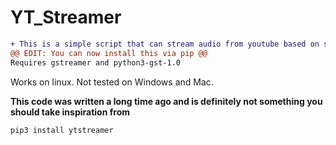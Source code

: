 # YT_Streamer
```diff
+ This is a simple script that can stream audio from youtube based on search results you give.
@@ EDIT: You can now install this via pip @@
Requires gstreamer and python3-gst-1.0
```
Works on linux.
Not tested on Windows and Mac.

**This code was written a long time ago and is definitely not something you should take inspiration from**


```pip3 install ytstreamer```

